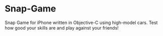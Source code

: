 # Snap-Game
Snap Game for iPhone written in Objective-C using high-model cars. Test how good your skills are and play against your friends!

